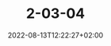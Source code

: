 ---
title: "2-03-04"
date: 2022-08-13T12:22:27+02:00
draft: false
featured_image: "2-03-04.jpg"
tags: []
categories: Auf der Oder
weight: 21
---